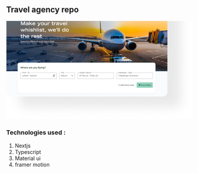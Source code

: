 ## Travel agency repo
![Airplane bound!](/src/static-pictures/Rectangle%2047.jpg "Airplane bound")

### Technologies used : 
1) Nextjs
2) Typescript
3) Material ui 
4) framer motion
